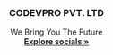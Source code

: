 <!-- PROJECT LOGO -->
<br />
<div align="center">
  

  <h3 align="center">CODEVPRO PVT. LTD</h3>

  <p align="center">
    We Bring You The Future
    <br />
    <a href="#"><strong>Explore socials »</strong></a>
    <br />
    <br />
   
